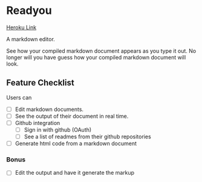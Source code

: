 # Readyou

[Heroku Link](https://salty-brook-8338.herokuapp.com/)

A markdown editor.

See how your compiled markdown document appears as you type it out. No longer will you have guess how your compiled markdown document will look.

## Feature Checklist

Users can

- [ ] Edit markdown documents.
- [ ] See the output of their document in real time.
- [ ] Github integration
  - [ ] Sign in with github (OAuth)
  - [ ] See a list of readmes from their github repositories
- [ ] Generate html code from a markdown document

### Bonus

- [ ] Edit the output and have it generate the markup